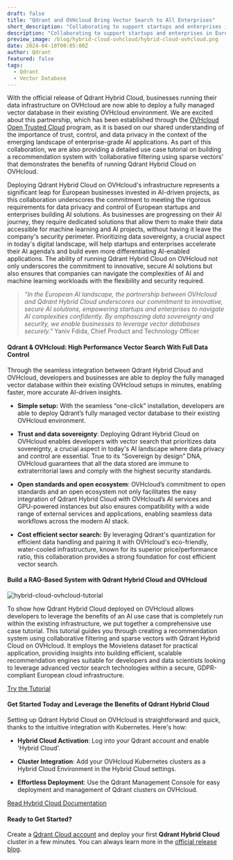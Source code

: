 ```yaml
---
draft: false
title: "Qdrant and OVHcloud Bring Vector Search to All Enterprises"
short_description: "Collaborating to support startups and enterprises in Europe with a strong focus on data control and privacy." 
description: "Collaborating to support startups and enterprises in Europe with a strong focus on data control and privacy."
preview_image: /blog/hybrid-cloud-ovhcloud/hybrid-cloud-ovhcloud.png
date: 2024-04-10T00:05:00Z
author: Qdrant
featured: false
tags:
  - Qdrant
  - Vector Database
---
```


With the official release of Qdrant Hybrid Cloud, businesses running their data infrastructure on OVHcloud are now able to deploy a fully managed vector database in their existing OVHcloud environment. We are excited about this partnership, which has been established through the [OVHcloud Open Trusted Cloud](https://opentrustedcloud.ovhcloud.com/en/) program, as it is based on our shared understanding of the importance of trust, control, and data privacy in the context of the emerging landscape of enterprise-grade AI applications. As part of this collaboration, we are also providing a detailed use case tutorial on building a recommendation system with ‘collaborative filtering using sparse vectors’ that demonstrates the benefits of running Qdrant Hybrid Cloud on OVHcloud.

Deploying Qdrant Hybrid Cloud on OVHcloud's infrastructure represents a significant leap for European businesses invested in AI-driven projects, as this collaboration underscores the commitment to meeting the rigorous requirements for data privacy and control of European startups and enterprises building AI solutions. As businesses are progressing on their AI journey, they require dedicated solutions that allow them to make their data accessible for machine learning and AI projects, without having it leave the company's security perimeter. Prioritizing data sovereignty, a crucial aspect in today's digital landscape, will help startups and enterprises accelerate their AI agenda’s and build even more differentiating AI-enabled applications. The ability of running Qdrant Hybrid Cloud on OVHcloud not only underscores the commitment to innovative, secure AI solutions but also ensures that companies can navigate the complexities of AI and machine learning workloads with the flexibility and security required.

> *“In the European AI landscape, the partnership between OVHcloud and Qdrant Hybrid Cloud underscores our commitment to innovative, secure AI solutions, empowering startups and enterprises to navigate AI complexities confidently. By emphasizing data sovereignty and security, we enable businesses to leverage vector databases securely."*  Yaniv Fdida, Chief Product and Technology Officer

#### Qdrant & OVHcloud: High Performance Vector Search With Full Data Control

Through the seamless integration between Qdrant Hybrid Cloud and OVHcloud, developers and businesses are able to deploy the fully managed vector database within their existing OVHcloud setups in minutes, enabling faster, more accurate AI-driven insights.

- **Simple setup:** With the seamless “one-click” installation, developers are able to deploy Qdrant’s fully managed vector database to their existing OVHcloud environment.

- **Trust and data sovereignty**: Deploying Qdrant Hybrid Cloud on OVHcloud enables developers with vector search that prioritizes data sovereignty, a crucial aspect in today's AI landscape where data privacy and control are essential. True to its “Sovereign by design” DNA, OVHcloud guarantees that all the data stored are immune to extraterritorial laws and comply with the highest security standards.

- **Open standards and open ecosystem**: OVHcloud’s commitment to open standards and an open ecosystem not only facilitates the easy integration of Qdrant Hybrid Cloud with OVHcloud’s AI services and GPU-powered instances but also ensures compatibility with a wide range of external services and applications, enabling seamless data workflows across the modern AI stack.

- **Cost efficient sector search:** By leveraging Qdrant's quantization for efficient data handling and pairing it with OVHcloud's eco-friendly, water-cooled infrastructure, known for its superior price/performance ratio, this collaboration provides a strong foundation for cost efficient vector search.

#### Build a RAG-Based System with Qdrant Hybrid Cloud and OVHcloud

![hybrid-cloud-ovhcloud-tutorial](/blog/hybrid-cloud-ovhcloud/hybrid-cloud-ovhcloud-tutorial.png)

To show how Qdrant Hybrid Cloud deployed on OVHcloud allows developers to leverage the benefits of an AI use case that is completely run within the existing infrastructure, we put together a comprehensive use case tutorial. This tutorial guides you through creating a recommendation system using collaborative filtering and sparse vectors with Qdrant Hybrid Cloud on OVHcloud. It employs the Movielens dataset for practical application, providing insights into building efficient, scalable recommendation engines suitable for developers and data scientists looking to leverage advanced vector search technologies within a secure, GDPR-compliant European cloud infrastructure.

[Try the Tutorial](/documentation/tutorials/recommendation-system-ovhcloud/)

#### Get Started Today and Leverage the Benefits of Qdrant Hybrid Cloud

Setting up Qdrant Hybrid Cloud on OVHcloud is straightforward and quick, thanks to the intuitive integration with Kubernetes. Here's how:

- **Hybrid Cloud Activation**: Log into your Qdrant account and enable 'Hybrid Cloud'.

- **Cluster Integration**: Add your OVHcloud Kubernetes clusters as a Hybrid Cloud Environment in the Hybrid Cloud settings.

- **Effortless Deployment**: Use the Qdrant Management Console for easy deployment and management of Qdrant clusters on OVHcloud.

[Read Hybrid Cloud Documentation](/documentation/hybrid-cloud/)

#### Ready to Get Started?

Create a [Qdrant Cloud account](https://cloud.qdrant.io/login) and deploy your first **Qdrant Hybrid Cloud** cluster in a few minutes. You can always learn more in the [official release blog](/blog/hybrid-cloud/). 